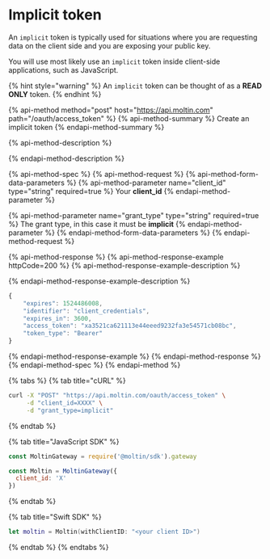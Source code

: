 # Implicit token

An `implicit` token is typically used for situations where you are requesting data on the client side and you are exposing your public key.

You will use most likely use an `implicit` token inside client-side applications, such as JavaScript.

{% hint style="warning" %}
An `implicit` token can be thought of as a **READ ONLY** token.
{% endhint %}

{% api-method method="post" host="https://api.moltin.com" path="/oauth/access\_token" %}
{% api-method-summary %}
Create an implicit token
{% endapi-method-summary %}

{% api-method-description %}

{% endapi-method-description %}

{% api-method-spec %}
{% api-method-request %}
{% api-method-form-data-parameters %}
{% api-method-parameter name="client\_id" type="string" required=true %}
Your **client\_id**
{% endapi-method-parameter %}

{% api-method-parameter name="grant\_type" type="string" required=true %}
The grant type, in this case it must be **implicit**
{% endapi-method-parameter %}
{% endapi-method-form-data-parameters %}
{% endapi-method-request %}

{% api-method-response %}
{% api-method-response-example httpCode=200 %}
{% api-method-response-example-description %}

{% endapi-method-response-example-description %}

```javascript
{
    "expires": 1524486008,
    "identifier": "client_credentials",
    "expires_in": 3600,
    "access_token": "xa3521ca621113e44eeed9232fa3e54571cb08bc",
    "token_type": "Bearer"
}
```
{% endapi-method-response-example %}
{% endapi-method-response %}
{% endapi-method-spec %}
{% endapi-method %}

{% tabs %}
{% tab title="cURL" %}
```bash
curl -X "POST" "https://api.moltin.com/oauth/access_token" \
     -d "client_id=XXXX" \
     -d "grant_type=implicit"
```
{% endtab %}

{% tab title="JavaScript SDK" %}
```javascript
const MoltinGateway = require('@moltin/sdk').gateway

const Moltin = MoltinGateway({
  client_id: 'X'
})
```
{% endtab %}

{% tab title="Swift SDK" %}
```swift
let moltin = Moltin(withClientID: "<your client ID>")
```
{% endtab %}
{% endtabs %}

